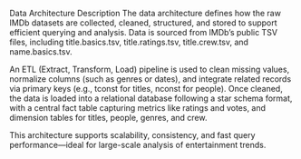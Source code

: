 Data Architecture Description
The data architecture defines how the raw IMDb datasets are collected, cleaned, structured, and stored to support efficient querying and analysis. Data is sourced from IMDb’s public TSV files, including title.basics.tsv, title.ratings.tsv, title.crew.tsv, and name.basics.tsv.

An ETL (Extract, Transform, Load) pipeline is used to clean missing values, normalize columns (such as genres or dates), and integrate related records via primary keys (e.g., tconst for titles, nconst for people). Once cleaned, the data is loaded into a relational database following a star schema format, with a central fact table capturing metrics like ratings and votes, and dimension tables for titles, people, genres, and crew.

This architecture supports scalability, consistency, and fast query performance—ideal for large-scale analysis of entertainment trends.

